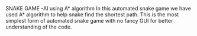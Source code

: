 SNAKE GAME -AI using A* algorithm
In this automated snake game we have used A* algorithm to help snake find the shortest path. 
This is the most simplest form of automated snake game with no fancy GUI for better understanding of the code.
